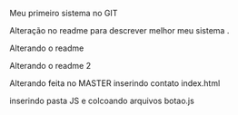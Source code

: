 Meu primeiro sistema no GIT

Alteração no readme para descrever melhor meu sistema .

Alterando o readme

Alterando o readme 2

Alterando feita no MASTER
inserindo contato index.html

inserindo pasta JS  e colcoando arquivos  botao.js
